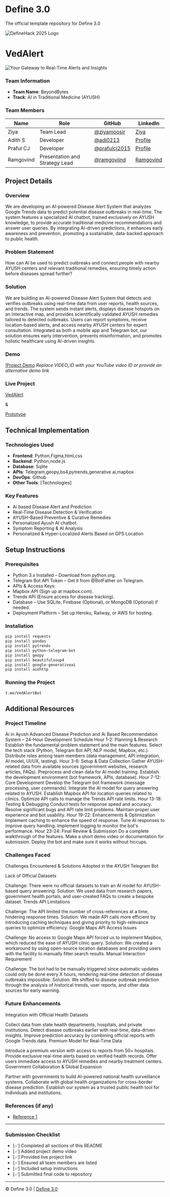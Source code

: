 
# Define 3.0
The official template repository for Define 3.0

![DefineHack 2025 Logo](https://github.com/user-attachments/assets/8173bc16-418e-4912-b500-c6427e4ba4b6)



# VedAlert 
 ![Your Gateway to Real-Time Alerts and Insights](https://raw.githubusercontent.com/adi0213/BeyondBytes/refs/heads/main/DALL%C2%B7E%202025-03-09%2008.55.34%20-%20An%20overview%20map%20style%20image%20connecting%20various%20Ayush%20centers%20with%20routes%2C%20similar%20to%20a%20Google%20Maps%20view.%20Include%20several%20marked%20locations%20along%20the%20ro.webp)

### Team Information
- **Team Name**: BeyondBytes 
- **Track**: AI in Traditional Medicine (AYUSH)

### Team Members
| Name | Role | GitHub | LinkedIn |
|------|------|--------|----------|
| Ziya  | Team Lead | [@ziyamoosir](https://github.com/ziyamoosir) | [Ziya](https://www.linkedin.com/in/ziya-m-a950152bb/) |
| Adith S | Developer | [@adi0213](https://github.com/adi0213) | [Profile](https://linkedin.com/in/username) |
| Praful CJ | Developer | [@prafulcj2015](https://github.com/prafulcj2015 ) | [Profile](https://linkedin.com/in/username) |
| Ramgovind | Presentation and Strategy Lead | [@ramgoviind](https://github.com/ramgoviind) | [Ramgovind](https://www.linkedin.com/in/ram-govind-7968892a2/) |

## Project Details

### Overview
We are developing an AI-powered Disease Alert System that analyzes Google Trends data to predict potential disease outbreaks in real-time. The system features a specialized AI chatbot, trained exclusively on AYUSH knowledge, to provide accurate traditional medicine recommendations and answer user queries. By integrating AI-driven predictions, it enhances early awareness and prevention, promoting a sustainable, data-backed approach to public health.

### Problem Statement
How can AI be used to predict outbreaks and connect people with nearby AYUSH centers and relevant traditional remedies, ensuring timely action before diseases spread further?

### Solution
We are building an AI-powered Disease Alert System that detects and verifies outbreaks using real-time data from user reports, health sources, and trends. The system sends instant alerts, displays disease hotspots on an interactive map, and provides scientifically validated AYUSH remedies tailored to detected outbreaks. Users can report symptoms, receive location-based alerts, and access nearby AYUSH centers for expert consultation. Integrated as both a mobile app and Telegram bot, our solution ensures early intervention, prevents misinformation, and promotes holistic healthcare using AI-driven insights.

### Demo
[!Project Demo](https://drive.google.com/file/d/1hEnf4rd3ACDdfcqUbylahWMi_CkzgnSV/view?usp=sharing)
_Replace VIDEO_ID with your YouTube video ID or provide an alternative demo link_

### Live Project
[VedAlert](t.me/VedAlertBot)

&

[Prototype](https://www.figma.com/proto/IF99NJv2WkH979Xzt7bOBt/VedAlert-Prototype?page-id=403%3A2894&node-id=518-10&p=f&viewport=-237%2C-1189%2C0.63&t=3TRzjC88Y6NStKvw-1&scaling=contain&content-scaling=fixed&starting-point-node-id=518%3A10)

## Technical Implementation

### Technologies Used
- **Frontend**: Python,Figma,html,css
- **Backend**: Python,node.js
- **Database**: Sqlite
- **APIs**: Telegram,geopy,bs4,pytrends,generative ai,mapbox
- **DevOps**: Github
- **Other Tools**: [Technologies]

### Key Features
- Ai based Disease Alert and Prediction
- Real-Time Disease Detection & Verification
- AYUSH-Based Preventive & Curative Remedies
- Personalized Ayush AI chatbot
- Symptom Reporting & AI Analysis
- Personalized & Hyper-Localized Alerts Based on GPS Location

## Setup Instructions

### Prerequisites
- Python 3.x Installed – Download from python.org.
- Telegram Bot API Token – Get it from @BotFather on Telegram.
- APIs & Access Keys:
 - Mapbox API (Sign up at mapbox.com).
 - Trends API (Ensure access for disease tracking).
- Database – Use SQLite, Firebase (Optional), or MongoDB (Optional) if needed.
- Deployment Platform – Set up Heroku, Railway, or AWS for hosting.

### Installation 
```bash
pip install requests
pip install pandas
pip install pytrends
pip install python-telegram-bot
pip install geopy
pip install beautifulsoup4
pip install google-generativeai
pip install aiohttp
```

### Running the Project
```bash
t.me/VedAlertBot
```

## Additional Resources

### Project Timeline
Ai in Ayush Advanced Disease Prediction and Ai Based Recommendation System – 24-Hour Development Schedule
Hour 1-2: Planning & Research
Establish the fundamental problem statement and the main features.
Select the tech stack (Python, Telegram Bot API, NLP model, Mapbox, etc.).
Distribute roles among team members (data management, API integration, AI model, UI/UX, testing).
Hour 3-6: Setup & Data Collection
Gather AYUSH-related data from available sources (government websites, research articles, FAQs).
Preprocess and clean data for AI model training.
Establish the development environment (bot framework, APIs, database).
Hour 7-12: Core Development
Develop the Telegram bot framework (message processing, user commands).
Integrate the AI model for query answering related to AYUSH.
Establish Mapbox API for location queries related to clinics.
Optimize API calls to manage the Trends API rate limits.
Hour 13-18: Testing & Debugging
Conduct tests for response speed and accuracy.
Resolve significant bugs and API rate limit problems.
Maintain proper user experience and bot usability.
Hour 19-22: Enhancements & Optimization
Implement caching to enhance the speed of response.
Tune AI responses to improve query handling.
Implement logging to monitor the bot's performance.
Hour 23-24: Final Review & Submission
Do a complete walkthrough of the features.
Make a short demo video or documentation for submission.
Deploy the bot and make sure it works without hiccups.

### Challenges Faced
Challenges Encountered & Solutions Adopted in the AYUSH Telegram Bot

Lack of Official Datasets

Challenge: There were no official datasets to train an AI model for AYUSH-based query answering.
Solution: We used data from research papers, government health portals, and user-created FAQs to create a bespoke dataset.
Trends API Limitations

Challenge: The API limited the number of cross-references at a time, hindering response times.
Solution: We made API calls more efficient by introducing caching techniques and giving priority to high-relevance queries to optimize efficiency.
Google Maps API Access Issues

Challenge: No access to Google Maps API forced us to implement Mapbox, which reduced the ease of AYUSH clinic query.
Solution: We created a workaround by using open-source location databases and providing users with the facility to manually filter search results.
Manual Interaction Requirement

Challenge: The bot had to be manually triggered since automatic updates could only be done every X hours, rendering real-time detection of disease outbreaks impossible.
Solution: We shifted to disease outbreak prediction through the analysis of historical trends, user reports, and other data sources for early warning.

### Future Enhancements
Integration with Official Health Datasets

Collect data from state health departments, hospitals, and private institutions.
Detect disease outbreaks earlier with real-time, data-driven insights.
Improve prediction accuracy by combining official reports with Google Trends data.
Premium Model for Real-Time Data

Introduce a premium version with access to reports from 50+ hospitals.
Provide exclusive real-time alerts based on verified health records.
Offer users immediate access to AYUSH remedies and nearby treatment centers.
Government Collaboration & Global Expansion

Partner with governments to build AI-powered national health surveillance systems.
Collaborate with global health organizations for cross-border disease prediction.
Establish our system as a trusted public health tool for individuals and institutions.

### References (if any)
- [Reference 1](https://pmc.ncbi.nlm.nih.gov/articles/PMC6230529/#:~:text=Results,Haryana%20(r%20%3E%200.70).)

---

### Submission Checklist
- [✅] Completed all sections of this README
- [✅] Added project demo video
- [✅] Provided live project link
- [✅] Ensured all team members are listed
- [✅] Included setup instructions
- [✅] Submitted final code to repository

---

© Define 3.0 | [Define 3.0](https://www.define3.xyz/)
